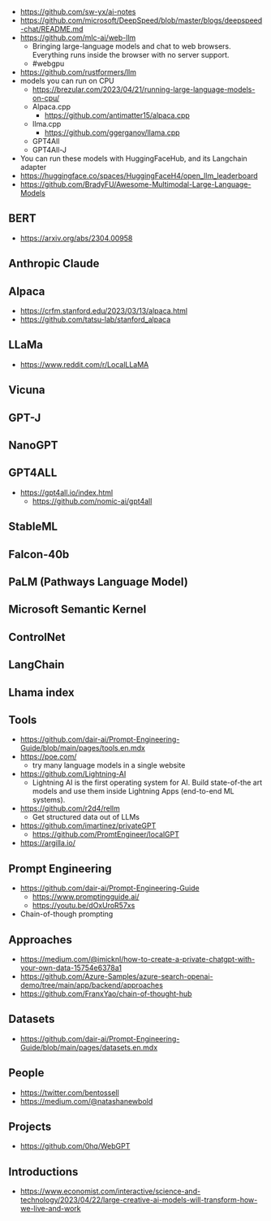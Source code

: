 - https://github.com/sw-yx/ai-notes
- https://github.com/microsoft/DeepSpeed/blob/master/blogs/deepspeed-chat/README.md
- https://github.com/mlc-ai/web-llm
  - Bringing large-language models and chat to web browsers. Everything runs inside the browser with no server support. 
  - #webgpu
- https://github.com/rustformers/llm
- models you can run on CPU
  - https://brezular.com/2023/04/21/running-large-language-models-on-cpu/
  - Alpaca.cpp
    - https://github.com/antimatter15/alpaca.cpp
  - llma.cpp
    - https://github.com/ggerganov/llama.cpp
  - GPT4All
  - GPT4All-J
- You can run these models with HuggingFaceHub, and its Langchain adapter
- https://huggingface.co/spaces/HuggingFaceH4/open_llm_leaderboard
- https://github.com/BradyFU/Awesome-Multimodal-Large-Language-Models

## BERT
- https://arxiv.org/abs/2304.00958 

## Anthropic Claude

## Alpaca
- https://crfm.stanford.edu/2023/03/13/alpaca.html
- https://github.com/tatsu-lab/stanford_alpaca

## LLaMa

- https://www.reddit.com/r/LocalLLaMA

## Vicuna

## GPT-J

## NanoGPT

## GPT4ALL

- https://gpt4all.io/index.html 
  - https://github.com/nomic-ai/gpt4all

## StableML

## Falcon-40b

## PaLM (Pathways Language Model)

## Microsoft Semantic Kernel

## ControlNet

## LangChain

## Lhama index

## Tools

- https://github.com/dair-ai/Prompt-Engineering-Guide/blob/main/pages/tools.en.mdx
- https://poe.com/
  - try many language models in a single website
- https://github.com/Lightning-AI 
  - Lightning AI is the first operating system for AI. Build state-of-the art models and use them inside Lightning Apps (end-to-end ML systems).
- https://github.com/r2d4/rellm 
  - Get structured data out of LLMs
- https://github.com/imartinez/privateGPT
  - https://github.com/PromtEngineer/localGPT
- https://argilla.io/

## Prompt Engineering

- https://github.com/dair-ai/Prompt-Engineering-Guide
  - https://www.promptingguide.ai/
  - https://youtu.be/dOxUroR57xs
- Chain-of-though prompting

## Approaches

- https://medium.com/@imicknl/how-to-create-a-private-chatgpt-with-your-own-data-15754e6378a1
- https://github.com/Azure-Samples/azure-search-openai-demo/tree/main/app/backend/approaches 
- https://github.com/FranxYao/chain-of-thought-hub

## Datasets

- https://github.com/dair-ai/Prompt-Engineering-Guide/blob/main/pages/datasets.en.mdx

## People

- https://twitter.com/bentossell
- https://medium.com/@natashanewbold

## Projects
- https://github.com/0hq/WebGPT 

## Introductions 

- https://www.economist.com/interactive/science-and-technology/2023/04/22/large-creative-ai-models-will-transform-how-we-live-and-work 